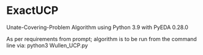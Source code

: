 # ExactUCP
Unate-Covering-Problem Algorithm using Python 3.9 with PyEDA 0.28.0 

As per requirements from prompt; algorithm is to be run from the command line via: python3 Wullen_UCP.py 
